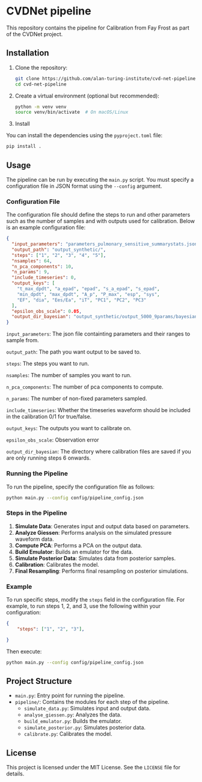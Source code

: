# CVDNet pipeline

This repository contains the pipeline for Calibration from Fay Frost as part of the CVDNet project.

## Installation

1. Clone the repository:
   ```bash
   git clone https://github.com/alan-turing-institute/cvd-net-pipeline
   cd cvd-net-pipeline
   ```

2. Create a virtual environment (optional but recommended):
   ```bash
   python -m venv venv
   source venv/bin/activate  # On macOS/Linux
   ```

3. Install

You can install the dependencies using the `pyproject.toml` file:
   ```bash
   pip install .
   ```

## Usage

The pipeline can be run by executing the `main.py` script. You must specify a configuration file in JSON format using the `--config` argument.

### Configuration File

The configuration file should define the steps to run and other parameters such as the number of samples and with outputs used for calibration. Below is an example configuration file:

```json
{
  "input_parameters": "parameters_pulmonary_sensitive_summarystats.json",
  "output_path": "output_synthetic/",
  "steps": ["1", "2", "3", "4", "5"],  
  "nsamples": 64,
  "n_pca_components": 10,
  "n_params": 9,
  "include_timeseries": 0,
  "output_keys": [
    "t_max_dpdt", "a_epad", "epad", "s_a_epad", "s_epad",
    "min_dpdt", "max_dpdt", "A_p", "P_max", "esp", "sys",
    "EF", "dia", "Ees/Ea", "iT", "PC1", "PC2", "PC3"
  ],
  "epsilon_obs_scale": 0.05,
  "output_dir_bayesian": "output_synthetic/output_5000_9params/bayesian_calibration_results/18_output_keys/calibration_20250619_135107"
}

```

```input_parameters```: The json file containting parameters and their ranges to sample from. 

```output_path```: The path you want output to be saved to.

```steps```: The steps you want to run.

```nsamples```: The number of samples you want to run.

```n_pca_components```: The number of pca components to compute.

```n_params```: The number of non-fixed parameters sampled.

```include_timeseries```: Whether the timeseries waveform should be included in the calibration 0/1 for true/false.

```output_keys```: The outputs you want to calibrate on.

```epsilon_obs_scale```: Observation error

```output_dir_bayesian```: The directory where calibration files are saved if you are only running steps 6 onwards.  

### Running the Pipeline

To run the pipeline, specify the configuration file as follows:

```bash
python main.py --config config/pipeline_config.json
```

### Steps in the Pipeline
1. **Simulate Data**: Generates input and output data based on parameters.
2. **Analyze Giessen**: Performs analysis on the simulated pressure waveform data.
3. **Compute PCA**: Performs a PCA on the output data.
4. **Build Emulator**: Builds an emulator for the data.
5. **Simulate Posterior Data**: Simulates data from posterior samples.
6. **Calibration**: Calibrates the model.
7. **Final Resampling**: Performs final resampling on posterior simulations.

### Example

To run specific steps, modify the `steps` field in the configuration file. For example, to run steps 1, 2, and 3, use the following within your configuration:

```json
{
    "steps": ["1", "2", "3"],

}
```

Then execute:

```bash
python main.py --config config/pipeline_config.json
```

## Project Structure

- `main.py`: Entry point for running the pipeline.
- `pipeline/`: Contains the modules for each step of the pipeline.
  - `simulate_data.py`: Simulates input and output data.
  - `analyse_giessen.py`: Analyzes the data.
  - `build_emulator.py`: Builds the emulator.
  - `simulate_posterior.py`: Simulates posterior data.
  - `calibrate.py`: Calibrates the model.

## License

This project is licensed under the MIT License. See the `LICENSE` file for details.
```
